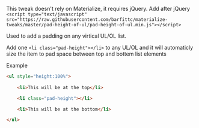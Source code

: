This tweak doesn't rely on Materialize, it requires jQuery.
Add after jQuery
`<script type="text/javascript" src="https://raw.githubusercontent.com/barfittc/materialize-tweaks/master/pad-height-of-ul/pad-height-of-ul.min.js"></script>`

Used to add a padding on any virtical UL/OL list.



Add one `<li class="pad-height"></li>` to any UL/OL and it will automaticly size the item to pad space between top and bottem list elements

Example
```html
<ul style="height:100%">
    
    <li>This will be at the top</li>

    <li class="pad-height"></li>

    <li>This will be at the bottom</li>

</ul>
```
